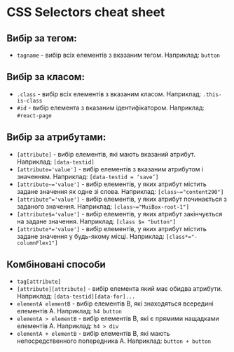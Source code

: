 # CSS Selectors cheat sheet

## Вибір за тегом:

- `tagname` - вибір всіх елементів з вказаним тегом. Наприклад: `button`

## Вибір за класом:

- `.class` - вибір всіх елементів з вказаним класом. Наприклад: `.this-is-class`
- `#id` - вибір елемента з вказаним ідентифікатором. Наприклад: `#react-page`

## Вибір за атрибутами:

- `[attribute]` - вибір елементів, які мають вказаний атрибут. Наприклад: `[data-testid]`
- `[attribute='value']` - вибір елементів з вказаним атрибутом і значенням. Наприклад: `[data-testid = ‘save’]`
- `[attribute~='value']` - вибір елементів, у яких атрибут містить задане значення як одне зі слова. Наприклад: `[class~="content290"]`
- `[attribute^='value']` - вибір елементів, у яких атрибут починається з заданого значення. Наприклад: `[class~="MuiBox-root-1"]`
- `[attribute$='value']` - вибір елементів, у яких атрибут закінчується на задане значення. Наприклад: `[class $= "button"]`
- `[attribute*='value']` - вибір елементів, у яких атрибут містить задане значення у будь-якому місці. Наприклад: `[class*="-columnFlex1"]`

## Комбіновані способи

- `tag[attribute]`
- `[attribute][attribute]` - вибір елемента який має обидва атрибути. Наприклад: `[data-testid][data-for]...`
- `elementA elementB` - вибір елементів B, які знаходяться всередині елементів A. Наприклад: `h4 button`
- `elementA > elementB` - вибір елементів B, які є прямими нащадками елементів A. Наприклад: `h4 > div`
- `elementA + elementB` - вибір елементів B, які мають непосредственного попередника A. Наприклад: `button + button`
